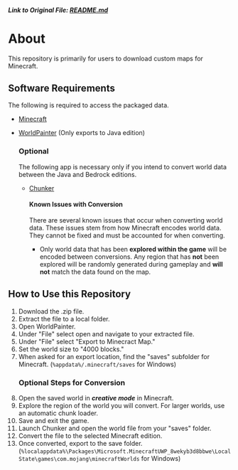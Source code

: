 ##### Link to Original File: [README.md](README.md)

# About
This repository is primarily for users to download custom maps for Minecraft.

## Software Requirements
The following is required to access the packaged data.
* [Minecraft](https://www.minecraft.net/en-us/download)
* [WorldPainter](https://www.worldpainter.net/) (Only exports to Java edition)

    ### Optional
  The following app is necessary only if you intend to convert world data between the Java and Bedrock editions.
  - [Chunker](https://www.chunker.app/)

    #### Known Issues with Conversion
    There are several known issues that occur when converting world data. These issues stem from how Minecraft encodes world data. They cannot be fixed and must be accounted for when converting.
    - Only world data that has been **explored within the game** will be encoded between conversions. Any region that has **not** been explored will be randomly generated during gameplay and **will not** match the data found on the map.
## How to Use this Repository
1. Download the .zip file.
2. Extract the file to a local folder.
3. Open WorldPainter.
4. Under "File" select open and navigate to your extracted file.
5. Under "File" select "Export to Minecract Map."
6. Set the world size to "4000 blocks."
7. When asked for an export location, find the "saves" subfolder for Minecraft. (```%appdata%/.minecraft/saves``` for Windows)
   ### Optional Steps for Conversion
1. Open the saved world in _**creative mode**_ in Minecraft.
2. Explore the region of the world you will convert.
        For larger worlds, use an automatic chunk loader.
3. Save and exit the game.
4. Launch Chunker and open the world file from your "saves" folder.
5. Convert the file to the selected Minecraft edition.
6. Once converted, export to the save folder. (```%localappdata%\Packages\Microsoft.MinecraftUWP_8wekyb3d8bbwe\LocalState\games\com.mojang\minecraftWorlds``` for Windows)
